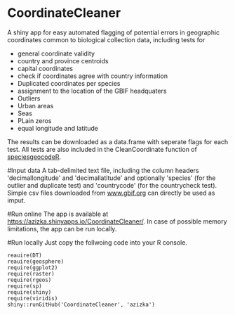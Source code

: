 # CoordinateCleaner
A shiny app for easy automated flagging of potential errors in geographic coordinates common to biological collection data, including tests for

* general coordinate validity
* country and province centroids
* capital coordinates
* check if coordinates agree with country information
* Duplicated coordinates per species
* assignment to the location of the GBIF headquaters
* Outliers
* Urban areas
* Seas
* PLain zeros
* equal longitude and latitude

The results can be downloaded as a data.frame with seperate flags for each test. All tests are also included in the CleanCoordinate function of [speciesgeocodeR](https://github.com/azizka/speciesgeocodeR/tree/master/speciesgeocodeR). 

#Input data
A tab-delimited text file, including the column headers 'decimallongitude' and 'decimallatitude' and optionally 'species' (for the outlier and duplicate test) and 'countrycode' (for the countrycheck test). Simple csv files downloaded from www.gbif.org can directly be used as imput.

#Run online
The app is available at https://azizka.shinyapps.io/CoordinateCleaner/. In case of possible memory limitations, the app can be run locally.

#Run locally
Just copy the follwoing code into your R console.

```{r}
reauire(DT)
reauire(geosphere)
require(ggplot2)
require(raster)
require(rgeos)
require(sp)
require(shiny)
require(viridis)
shiny::runGitHub('CoordinateCleaner', 'azizka')
```
